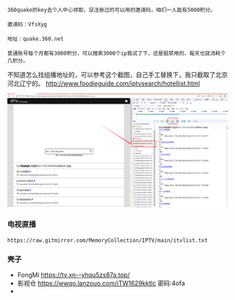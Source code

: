     
    360quake的key去个人中心领取，没注册过的可以用的邀请码，咱们一人能有5000积分。
    
    邀请码：VfsXyg
    
    地址：quake.360.net
    
    普通账号每个月都有3000积分，可以搜索3000个ip我试了下，还是挺禁用的，每天也就消耗个几积分。


不知道怎么找组播地址的，可以参考这个截图，自己手工替换下，我只截取了北京河北辽宁的。
http://www.foodieguide.com/iptvsearch/hotellist.html

![img.png](api/TB/multicastsearch.png)

### 电视直播
    https://raw.gitmirror.com/MemoryCollection/IPTV/main/itvlist.txt


### 壳子
- FongMi  https://tv.xn--yhqu5zs87a.top/
- 影视仓 https://wwqo.lanzouo.com/iTW1629kktlc 密码:4ofa
- 